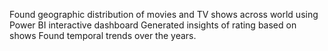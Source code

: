 Found geographic distribution of movies and TV shows across world using Power BI interactive dashboard
Generated insights of rating based on shows
Found temporal trends over the years.
